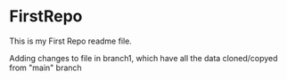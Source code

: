 # FirstRepo
This is my First Repo readme file.

Adding changes to file in branch1, which have all the data cloned/copyed from "main" branch
